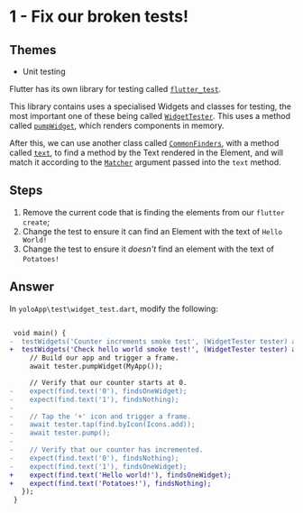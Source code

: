 # 1 - Fix our broken tests!

## Themes

- Unit testing

Flutter has its own library for testing called [`flutter_test`](https://api.flutter.dev/flutter/flutter_test/flutter_test-library.html).

This library contains uses a specialised Widgets and classes for testing, the most important one of these being called [`WidgetTester`](https://api.flutter.dev/flutter/flutter_test/WidgetTester-class.html). This uses a method called [`pumpWidget`](https://api.flutter.dev/flutter/flutter_test/WidgetTester/pumpWidget.html), which renders components in memory.

After this, we can use another class called [`CommonFinders`](https://api.flutter.dev/flutter/flutter_test/CommonFinders-class.html), with a method called [`text`](https://api.flutter.dev/flutter/flutter_test/CommonFinders/text.html), to find a method by the Text rendered in the Element, and will match it according to the [`Matcher`](https://api.flutter.dev/flutter/flutter_test/findsOneWidget-constant.html) argument passed into the `text` method.

## Steps

1. Remove the current code that is finding the elements from our `flutter create`;
2. Change the test to ensure it can find an Element with the text of `Hello World!`
3. Change the test to ensure it _doesn't_ find an element with the text of `Potatoes!`

## Answer

In `yoloApp\test\widget_test.dart`, modify the following:

```diff

 void main() {
-  testWidgets('Counter increments smoke test', (WidgetTester tester) async {
+  testWidgets('Check hello world smoke test!', (WidgetTester tester) async {
     // Build our app and trigger a frame.
     await tester.pumpWidget(MyApp());

     // Verify that our counter starts at 0.
-    expect(find.text('0'), findsOneWidget);
-    expect(find.text('1'), findsNothing);
-
-    // Tap the '+' icon and trigger a frame.
-    await tester.tap(find.byIcon(Icons.add));
-    await tester.pump();
-
-    // Verify that our counter has incremented.
-    expect(find.text('0'), findsNothing);
-    expect(find.text('1'), findsOneWidget);
+    expect(find.text('Hello world!'), findsOneWidget);
+    expect(find.text('Potatoes!'), findsNothing);
   });
 }
```
